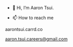 - 👋 Hi, I’m Aaron Tsui.

- 📫 How to reach me

aarontsui.carrd.co

aaron.tsui.careers@gmail.com

<!---
aaronhaoyangtsui/aaronhaoyangtsui is a ✨ special ✨ repository because its `README.md` (this file) appears on your GitHub profile.
You can click the Preview link to take a look at your changes.
--->
